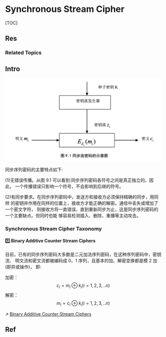 # Synchronous Stream Cipher

[TOC]



## Res
### Related Topics



## Intro
![](../../../../../../../../Assets/Pics/Screenshot%202023-06-14%20at%2012.36.26%20PM.png)

同步序列密码的主要特点如下:

(1)无错误传播。从图 9.1 可以看到:同步序列密码各符号之间是真正独立的。因此， 一个传播错误只影响一个符号，不会影响到后继的符号。

(2)有同步要求。在同步序列密码中，发送方和接收方必须保持精确的同步，用同样 的密钥并作用在同样的位置上，接收方才能正确的解密。通信中丢失或增加了一个密文字符， 则接收方将一直错误，直到重新同步为止，这是同步序列密码的一个主要缺点。但同时也能 够容易检测插入、删除、重播等主动攻击。


### Synchronous Stream Cipher Taxonomy
#### 1️⃣ Binary Additive Counter Stream Ciphers

目前，已有的同步序列密码大多数是二元加法序列密码，在这种序列密码中，密钥流、 明文流和密文流都被编码成 0、1 序列，且基本的加、解密变换都是模 2 加(即异或操作)， 即:

加密： 
$$c_i = m_i \oplus k_i (i = 1,2,3,..n)$$
解密：
$$m_i = c_i \oplus k_i (i = 1,2,3,..n)$$


↗ [Binary Additive Counter Stream Ciphers](Binary%20Additive%20Counter%20Stream%20Ciphers/Binary%20Additive%20Counter%20Stream%20Ciphers.md)



## Ref

